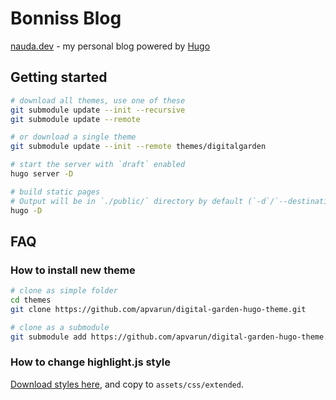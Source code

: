 # Bonniss Blog

[nauda.dev](https://nauda.dev) - my personal blog powered by [Hugo](https://gohugo.io/getting-started/quick-start/)

## Getting started

```zsh
# download all themes, use one of these
git submodule update --init --recursive
git submodule update --remote

# or download a single theme
git submodule update --init --remote themes/digitalgarden

# start the server with `draft` enabled
hugo server -D

# build static pages
# Output will be in `./public/` directory by default (`-d`/`--destination` flag to change it, or set `publishdir` in the config file)
hugo -D
```

## FAQ

### How to install new theme

```bash
# clone as simple folder
cd themes
git clone https://github.com/apvarun/digital-garden-hugo-theme.git

# clone as a submodule
git submodule add https://github.com/apvarun/digital-garden-hugo-theme.git themes/digitalgarden
```

### How to change highlight.js style

[Download styles here](https://github.com/highlightjs/highlight.js/tree/main/src/styles), and copy to `assets/css/extended`.
